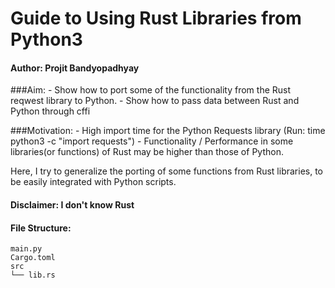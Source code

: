 # Guide to Using Rust Libraries from Python3
#### Author: Projit Bandyopadhyay

###Aim:
    - Show how to port some of the functionality from the Rust reqwest library to Python.
    - Show how to pass data between Rust and Python through cffi

###Motivation:
    - High import time for the Python Requests library (Run: time python3 -c "import requests")
    - Functionality / Performance in some libraries(or functions) of Rust may be higher than those of Python.

Here, I try to generalize the porting of some functions from Rust libraries, to be easily integrated with Python scripts.

#### Disclaimer: I don't know Rust

#### File Structure:
```
main.py
Cargo.toml
src
└── lib.rs
```




